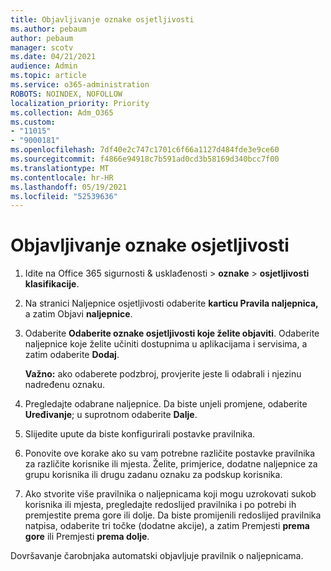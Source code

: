 ```yaml
---
title: Objavljivanje oznake osjetljivosti
ms.author: pebaum
author: pebaum
manager: scotv
ms.date: 04/21/2021
audience: Admin
ms.topic: article
ms.service: o365-administration
ROBOTS: NOINDEX, NOFOLLOW
localization_priority: Priority
ms.collection: Adm_O365
ms.custom:
- "11015"
- "9000181"
ms.openlocfilehash: 7df40e2c747c1701c6f66a1127d484fde3e9ce60
ms.sourcegitcommit: f4866e94918c7b591ad0cd3b58169d340bcc7f00
ms.translationtype: MT
ms.contentlocale: hr-HR
ms.lasthandoff: 05/19/2021
ms.locfileid: "52539636"
---
```

# <a name="how-to-publish-a-sensitivity-label"></a>Objavljivanje oznake osjetljivosti

1. Idite na Office 365 sigurnosti & usklađenosti > **oznake**  >  **osjetljivosti klasifikacije**.

1. Na stranici Naljepnice osjetljivosti odaberite **karticu Pravila naljepnica,** a zatim Objavi **naljepnice**.

1. Odaberite **Odaberite oznake osjetljivosti koje želite objaviti**. Odaberite naljepnice koje želite učiniti dostupnima u aplikacijama i servisima, a zatim odaberite **Dodaj**.

    **Važno:** ako odaberete podzbroj, provjerite jeste li odabrali i njezinu nadređenu oznaku.

1. Pregledajte odabrane naljepnice. Da biste unjeli promjene, odaberite **Uređivanje**; u suprotnom odaberite **Dalje**.

1. Slijedite upute da biste konfigurirali postavke pravilnika.

1. Ponovite ove korake ako su vam potrebne različite postavke pravilnika za različite korisnike ili mjesta. Želite, primjerice, dodatne naljepnice za grupu korisnika ili drugu zadanu oznaku za podskup korisnika.

1. Ako stvorite više pravilnika o naljepnicama koji mogu uzrokovati sukob korisnika ili mjesta, pregledajte redoslijed pravilnika i po potrebi ih premjestite prema gore ili dolje. Da biste promijenili redoslijed pravilnika natpisa, odaberite tri točke (dodatne akcije), a zatim Premjesti **prema gore** ili Premjesti **prema dolje**.

Dovršavanje čarobnjaka automatski objavljuje pravilnik o naljepnicama.